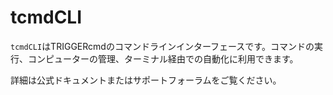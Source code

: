 # tcmdCLI

`tcmdCLI`はTRIGGERcmdのコマンドラインインターフェースです。コマンドの実行、コンピューターの管理、ターミナル経由での自動化に利用できます。

詳細は公式ドキュメントまたはサポートフォーラムをご覧ください。
